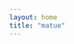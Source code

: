 ```yaml
---
layout: home
title: "matue"
---
```

<!doctype html>
<html lang="en">
  <head>
    <meta charset="UTF-8" />
    <link rel="icon" type="image/svg+xml" href="./docs/vite.svg" />
    <meta name="viewport" content="width=device-width, initial-scale=1.0" />
    <title>Polemicas</title>
    <script type="module" crossorigin src="./docs/assets/index-f3qNAH30.js"></script>
    <link rel="stylesheet" crossorigin href="./docs/assets/index-A0FDhwFA.css">
  </head>
  <body>
    <div id="root"></div>
  </body>
</html>
